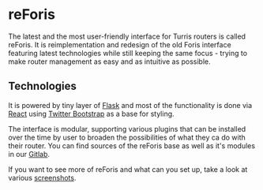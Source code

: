 # reForis

The latest and the most user-friendly interface for Turris routers is called
reForis. It is reimplementation and redesign of the old Foris interface
featuring latest technologies while still keeping the same focus - trying to
make router management as easy and as intuitive as possible.

## Technologies

It is powered by tiny layer of [Flask](https://palletsprojects.com/p/flask/)
and most of the functionality is done via [React](https://reactjs.org/) using
[Twitter Bootstrap](https://getbootstrap.com/) as a base for styling.

The interface is modular, supporting various plugins that can be installed over
the time by user to broaden the possibilities of what they ca do with their
router. You can find sources of the reForis base as well as it's modules in our
[Gitlab](https://gitlab.nic.cz/turris/reforis).

If you want to see more of reForis and what can you set up, take a look at
various [screenshots](screenshots/reforis.md).
